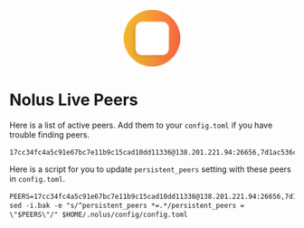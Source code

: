 <p align="center">
  <img height="100" height="auto" src="https://raw.githubusercontent.com/Nodeist/Kurulumlar/main/logos/nolus.png">
</p>


# Nolus Live Peers
Here is a list of active peers. Add them to your `config.toml` if you have trouble finding peers.
```
17cc34fc4a5c91e67bc7e11b9c15cad10dd11336@138.201.221.94:26656,7d1ac536c8451d1b64e9702fb172ac5b1b725778@65.109.85.221:9000,b6c8dc38a5dba19a3f10d23b3572065db9265fa3@65.109.85.225:9000,3043450abbb1026c2e73d8a2549ee2e395ea5454@65.108.78.41:36656,36bf6f60f2914352c93dcc6d827885e3e58b1f2b@158.160.20.18:26656,ef404b6e855c70ee51532ca83407350d2379bdec@5.161.101.185:26656,d5519e378247dfb61dfe90652d1fe3e2b3005a5b@65.109.68.190:43656,e95c1138763c637ca62a391bc316c9a96283d79f@188.40.122.98:36656,1a5f37caaa5dd174bc2797bf2a70b804e71bc632@162.55.42.27:26656
```

Here is a script for you to update `persistent_peers` setting with these peers in `config.toml`.

```
PEERS=17cc34fc4a5c91e67bc7e11b9c15cad10dd11336@138.201.221.94:26656,7d1ac536c8451d1b64e9702fb172ac5b1b725778@65.109.85.221:9000,b6c8dc38a5dba19a3f10d23b3572065db9265fa3@65.109.85.225:9000,3043450abbb1026c2e73d8a2549ee2e395ea5454@65.108.78.41:36656,36bf6f60f2914352c93dcc6d827885e3e58b1f2b@158.160.20.18:26656,ef404b6e855c70ee51532ca83407350d2379bdec@5.161.101.185:26656,d5519e378247dfb61dfe90652d1fe3e2b3005a5b@65.109.68.190:43656,e95c1138763c637ca62a391bc316c9a96283d79f@188.40.122.98:36656,1a5f37caaa5dd174bc2797bf2a70b804e71bc632@162.55.42.27:26656
sed -i.bak -e "s/^persistent_peers *=.*/persistent_peers = \"$PEERS\"/" $HOME/.nolus/config/config.toml
```
